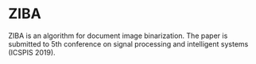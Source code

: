# ZIBA 
ZIBA is an algorithm for document image binarization. The paper is submitted to 5th conference on signal processing and intelligent systems (ICSPIS 2019). 
